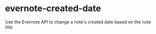 # evernote-created-date
Use the Evernote API to change a note's created date based on the note title
